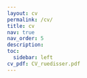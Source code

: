 ```yaml
---
layout: cv
permalink: /cv/
title: cv
nav: true
nav_order: 5
description:
toc:
  sidebar: left
cv_pdf: CV_ruedisser.pdf
---
```


